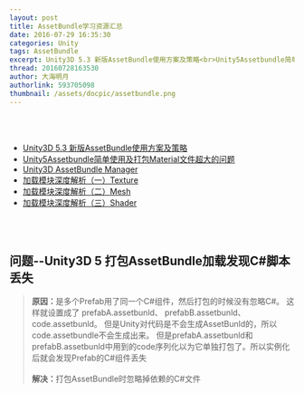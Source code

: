 ```yaml
---
layout: post
title: AssetBundle学习资源汇总
date: 2016-07-29 16:35:30
categories: Unity
tags: AssetBundle
excerpt: Unity3D 5.3 新版AssetBundle使用方案及策略<br>Unity5Assetbundle简单使用及打包Material文件超大的问题<br>Unity3D AssetBundle Manager
thread: 20160728163530
author: 大海明月
authorlink: 593705098
thumbnail: /assets/docpic/assetbundle.png
---
```


<br><br>

* [Unity3D 5.3 新版AssetBundle使用方案及策略](http://www.cnblogs.com/murongxiaopifu/p/5629415.html)
* [Unity5Assetbundle简单使用及打包Material文件超大的问题](http://www.it165.net/pro/html/201506/43896.html) 
* [Unity3D AssetBundle Manager](https://www.assetstore.unity3d.com/en/#!/content/45836)
* [加载模块深度解析（一）Texture](http://blog.uwa4d.com/archives/LoadingPerformance_Texture.html)
* [加载模块深度解析（二）Mesh](http://blog.uwa4d.com/archives/LoadingPerformance_Mesh.html)
* [加载模块深度解析（三）Shader](http://blog.uwa4d.com/archives/LoadingPerformance_Shader.html)


<br><br> 


## 问题--Unity3D 5 打包AssetBundle加载发现C#脚本丢失

> <b>原因：</b>是多个Prefab用了同一个C#组件，然后打包的时候没有忽略C#。 这样就设置成了 prefabA.assetbunld、 prefabB.assetbunld、 code.assetbunld。 但是Unity对代码是不会生成AssetBunld的，所以code.assetbundle不会生成出来。 但是prefabA.assetbunld和prefabB.assetbunld中用到的code序列化以为它单独打包了。所以实例化后就会发现Prefab的C#组件丢失 <br>
> <br>
> <b>解决：</b>打包AssetBundle时忽略掉依赖的C#文件 <br>

<br><br> <br><br>